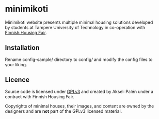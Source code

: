 # minimikoti

Minimikoti website presents multiple minimal housing solutions developed by students at Tampere University of Technology in co-operation with [Finnish Housing Fair](https://www.asuntomessut.fi/).

## Installation

Rename config-sample/ directory to config/ and modify the config files to your liking.

## Licence

Source code is licensed under [GPLv3](LICENSE) and created by Akseli Palén under a contract with Finnish Housing Fair.

Copyrights of minimal houses, their images, and content are owned by the designers and are **not** part of the GPLv3 licensed material.
